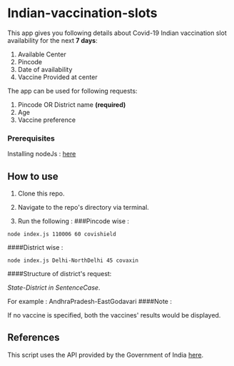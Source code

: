 # Indian-vaccination-slots

This app gives you following details about Covid-19 Indian vaccination slot availability for the next **7 days**:
1. Available Center
2. Pincode
3. Date of availability
4. Vaccine Provided at center

The app can be used for following requests:
1. Pincode OR District name **(required)**
2. Age
3. Vaccine preference

### Prerequisites
Installing nodeJs : [here](https://nodejs.org/en/download/)

## How to use
1. Clone this repo.
   

2. Navigate to the repo's directory via terminal.


3. Run the following :
###Pincode wise : 

`node index.js 110006 60 covishield`

####District wise :

`node index.js Delhi-NorthDelhi 45 covaxin`

####Structure of district's request:  

_State-District in SentenceCase_.

For example : AndhraPradesh-EastGodavari
####Note :

If no vaccine is specified, both the vaccines' results would be displayed.


## References
This script uses the API provided by the Government of India [here](https://apisetu.gov.in/public/marketplace/api/cowin).
